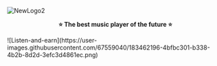 ![NewLogo2](https://user-images.githubusercontent.com/67559040/176112902-96f7f963-9d7b-4d53-9740-87cf1e0a4632.png)
<p align="center">
<b>⭐️ The best music player of the future ⭐️</b>
</p>
![Listen-and-earn](https://user-images.githubusercontent.com/67559040/183462196-4bfbc301-b338-4b2b-8d2d-3efc3d4861ec.png)
